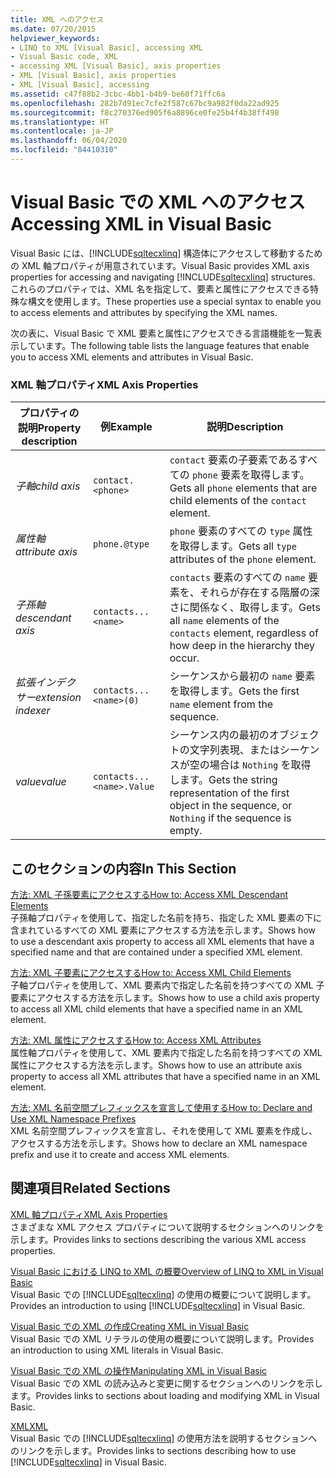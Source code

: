 ```yaml
---
title: XML へのアクセス
ms.date: 07/20/2015
helpviewer_keywords:
- LINQ to XML [Visual Basic], accessing XML
- Visual Basic code, XML
- accessing XML [Visual Basic], axis properties
- XML [Visual Basic], axis properties
- XML [Visual Basic], accessing
ms.assetid: c47f88b2-3cbc-4bb1-b4b9-be60f71ffc6a
ms.openlocfilehash: 282b7d91ec7cfe2f587c67bc9a982f0da22ad925
ms.sourcegitcommit: f8c270376ed905f6a8896ce0fe25b4f4b38ff498
ms.translationtype: HT
ms.contentlocale: ja-JP
ms.lasthandoff: 06/04/2020
ms.locfileid: "84410310"
---
```

# <a name="accessing-xml-in-visual-basic"></a><span data-ttu-id="11f40-102">Visual Basic での XML へのアクセス</span><span class="sxs-lookup"><span data-stu-id="11f40-102">Accessing XML in Visual Basic</span></span>
<span data-ttu-id="11f40-103">Visual Basic には、[!INCLUDE[sqltecxlinq](~/includes/sqltecxlinq-md.md)] 構造体にアクセスして移動するための XML 軸プロパティが用意されています。</span><span class="sxs-lookup"><span data-stu-id="11f40-103">Visual Basic provides XML axis properties for accessing and navigating [!INCLUDE[sqltecxlinq](~/includes/sqltecxlinq-md.md)] structures.</span></span> <span data-ttu-id="11f40-104">これらのプロパティでは、XML 名を指定して、要素と属性にアクセスできる特殊な構文を使用します。</span><span class="sxs-lookup"><span data-stu-id="11f40-104">These properties use a special syntax to enable you to access elements and attributes by specifying the XML names.</span></span>  
  
 <span data-ttu-id="11f40-105">次の表に、Visual Basic で XML 要素と属性にアクセスできる言語機能を一覧表示しています。</span><span class="sxs-lookup"><span data-stu-id="11f40-105">The following table lists the language features that enable you to access XML elements and attributes in Visual Basic.</span></span>  
  
### <a name="xml-axis-properties"></a><span data-ttu-id="11f40-106">XML 軸プロパティ</span><span class="sxs-lookup"><span data-stu-id="11f40-106">XML Axis Properties</span></span>  
  
|<span data-ttu-id="11f40-107">プロパティの説明</span><span class="sxs-lookup"><span data-stu-id="11f40-107">Property description</span></span>|<span data-ttu-id="11f40-108">例</span><span class="sxs-lookup"><span data-stu-id="11f40-108">Example</span></span>|<span data-ttu-id="11f40-109">説明</span><span class="sxs-lookup"><span data-stu-id="11f40-109">Description</span></span>|  
|--------------------------|-------------|-----------------|  
|<span data-ttu-id="11f40-110">*子軸*</span><span class="sxs-lookup"><span data-stu-id="11f40-110">*child axis*</span></span>|`contact.<phone>`|<span data-ttu-id="11f40-111">`contact` 要素の子要素であるすべての `phone` 要素を取得します。</span><span class="sxs-lookup"><span data-stu-id="11f40-111">Gets all `phone` elements that are child elements of the `contact` element.</span></span>|  
|<span data-ttu-id="11f40-112">*属性軸*</span><span class="sxs-lookup"><span data-stu-id="11f40-112">*attribute axis*</span></span>|`phone.@type`|<span data-ttu-id="11f40-113">`phone` 要素のすべての `type` 属性を取得します。</span><span class="sxs-lookup"><span data-stu-id="11f40-113">Gets all `type` attributes of the `phone` element.</span></span>|  
|<span data-ttu-id="11f40-114">*子孫軸*</span><span class="sxs-lookup"><span data-stu-id="11f40-114">*descendant axis*</span></span>|`contacts...<name>`|<span data-ttu-id="11f40-115">`contacts` 要素のすべての `name` 要素を、それらが存在する階層の深さに関係なく、取得します。</span><span class="sxs-lookup"><span data-stu-id="11f40-115">Gets all `name` elements of the `contacts` element, regardless of how deep in the hierarchy they occur.</span></span>|  
|<span data-ttu-id="11f40-116">*拡張インデクサー*</span><span class="sxs-lookup"><span data-stu-id="11f40-116">*extension indexer*</span></span>|`contacts...<name>(0)`|<span data-ttu-id="11f40-117">シーケンスから最初の `name` 要素を取得します。</span><span class="sxs-lookup"><span data-stu-id="11f40-117">Gets the first `name` element from the sequence.</span></span>|  
|<span data-ttu-id="11f40-118">*value*</span><span class="sxs-lookup"><span data-stu-id="11f40-118">*value*</span></span>|`contacts...<name>.Value`|<span data-ttu-id="11f40-119">シーケンス内の最初のオブジェクトの文字列表現、またはシーケンスが空の場合は `Nothing` を取得します。</span><span class="sxs-lookup"><span data-stu-id="11f40-119">Gets the string representation of the first object in the sequence, or `Nothing` if the sequence is empty.</span></span>|  
  
## <a name="in-this-section"></a><span data-ttu-id="11f40-120">このセクションの内容</span><span class="sxs-lookup"><span data-stu-id="11f40-120">In This Section</span></span>  
 [<span data-ttu-id="11f40-121">方法: XML 子孫要素にアクセスする</span><span class="sxs-lookup"><span data-stu-id="11f40-121">How to: Access XML Descendant Elements</span></span>](how-to-access-xml-descendant-elements.md)  
 <span data-ttu-id="11f40-122">子孫軸プロパティを使用して、指定した名前を持ち、指定した XML 要素の下に含まれているすべての XML 要素にアクセスする方法を示します。</span><span class="sxs-lookup"><span data-stu-id="11f40-122">Shows how to use a descendant axis property to access all XML elements that have a specified name and that are contained under a specified XML element.</span></span>  
  
 [<span data-ttu-id="11f40-123">方法: XML 子要素にアクセスする</span><span class="sxs-lookup"><span data-stu-id="11f40-123">How to: Access XML Child Elements</span></span>](how-to-access-xml-child-elements.md)  
 <span data-ttu-id="11f40-124">子軸プロパティを使用して、XML 要素内で指定した名前を持つすべての XML 子要素にアクセスする方法を示します。</span><span class="sxs-lookup"><span data-stu-id="11f40-124">Shows how to use a child axis property to access all XML child elements that have a specified name in an XML element.</span></span>  
  
 [<span data-ttu-id="11f40-125">方法: XML 属性にアクセスする</span><span class="sxs-lookup"><span data-stu-id="11f40-125">How to: Access XML Attributes</span></span>](how-to-access-xml-attributes.md)  
 <span data-ttu-id="11f40-126">属性軸プロパティを使用して、XML 要素内で指定した名前を持つすべての XML 属性にアクセスする方法を示します。</span><span class="sxs-lookup"><span data-stu-id="11f40-126">Shows how to use an attribute axis property to access all XML attributes that have a specified name in an XML element.</span></span>  
  
 [<span data-ttu-id="11f40-127">方法: XML 名前空間プレフィックスを宣言して使用する</span><span class="sxs-lookup"><span data-stu-id="11f40-127">How to: Declare and Use XML Namespace Prefixes</span></span>](how-to-declare-and-use-xml-namespace-prefixes.md)  
 <span data-ttu-id="11f40-128">XML 名前空間プレフィックスを宣言し、それを使用して XML 要素を作成し、アクセスする方法を示します。</span><span class="sxs-lookup"><span data-stu-id="11f40-128">Shows how to declare an XML namespace prefix and use it to create and access XML elements.</span></span>  
  
## <a name="related-sections"></a><span data-ttu-id="11f40-129">関連項目</span><span class="sxs-lookup"><span data-stu-id="11f40-129">Related Sections</span></span>  
 [<span data-ttu-id="11f40-130">XML 軸プロパティ</span><span class="sxs-lookup"><span data-stu-id="11f40-130">XML Axis Properties</span></span>](../../../language-reference/xml-axis/index.md)  
 <span data-ttu-id="11f40-131">さまざまな XML アクセス プロパティについて説明するセクションへのリンクを示します。</span><span class="sxs-lookup"><span data-stu-id="11f40-131">Provides links to sections describing the various XML access properties.</span></span>  
  
 [<span data-ttu-id="11f40-132">Visual Basic における LINQ to XML の概要</span><span class="sxs-lookup"><span data-stu-id="11f40-132">Overview of LINQ to XML in Visual Basic</span></span>](overview-of-linq-to-xml.md)  
 <span data-ttu-id="11f40-133">Visual Basic での [!INCLUDE[sqltecxlinq](~/includes/sqltecxlinq-md.md)] の使用の概要について説明します。</span><span class="sxs-lookup"><span data-stu-id="11f40-133">Provides an introduction to using [!INCLUDE[sqltecxlinq](~/includes/sqltecxlinq-md.md)] in Visual Basic.</span></span>  
  
 [<span data-ttu-id="11f40-134">Visual Basic での XML の作成</span><span class="sxs-lookup"><span data-stu-id="11f40-134">Creating XML in Visual Basic</span></span>](creating-xml.md)  
 <span data-ttu-id="11f40-135">Visual Basic での XML リテラルの使用の概要について説明します。</span><span class="sxs-lookup"><span data-stu-id="11f40-135">Provides an introduction to using XML literals in Visual Basic.</span></span>  
  
 [<span data-ttu-id="11f40-136">Visual Basic での XML の操作</span><span class="sxs-lookup"><span data-stu-id="11f40-136">Manipulating XML in Visual Basic</span></span>](manipulating-xml.md)  
 <span data-ttu-id="11f40-137">Visual Basic での XML の読み込みと変更に関するセクションへのリンクを示します。</span><span class="sxs-lookup"><span data-stu-id="11f40-137">Provides links to sections about loading and modifying XML in Visual Basic.</span></span>  
  
 [<span data-ttu-id="11f40-138">XML</span><span class="sxs-lookup"><span data-stu-id="11f40-138">XML</span></span>](index.md)  
 <span data-ttu-id="11f40-139">Visual Basic での [!INCLUDE[sqltecxlinq](~/includes/sqltecxlinq-md.md)] の使用方法を説明するセクションへのリンクを示します。</span><span class="sxs-lookup"><span data-stu-id="11f40-139">Provides links to sections describing how to use [!INCLUDE[sqltecxlinq](~/includes/sqltecxlinq-md.md)] in Visual Basic.</span></span>

